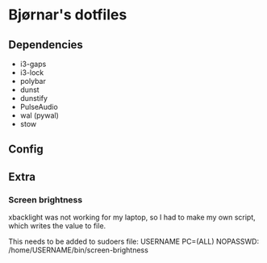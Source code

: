 # Bjørnar's dotfiles

## Dependencies

* i3-gaps
* i3-lock
* polybar
* dunst
* dunstify
* PulseAudio
* wal (pywal)
* stow

## Config

## Extra

### Screen brightness

xbacklight was not working for my laptop, so I had to make my own script, which writes the value to file.

This needs to be added to sudoers file:
USERNAME PC=(ALL) NOPASSWD: /home/USERNAME/bin/screen-brightness

